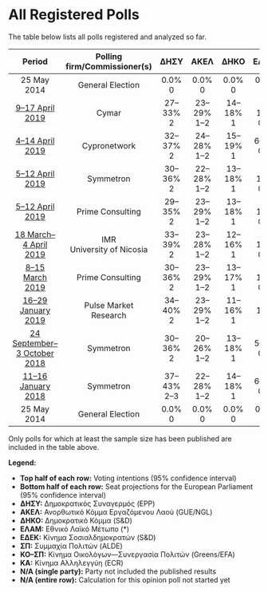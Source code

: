 # All Registered Polls

The table below lists all polls registered and analyzed so far.

| Period     | Polling firm/Commissioner(s) | ΔΗΣΥ | ΑΚΕΛ | ΔΗΚΟ | ΕΛΑΜ | ΕΔΕΚ | ΣΠ | ΚΟ–ΣΠ | ΚΑ |
|:----------:|:----------------------------:|:--:|:--:|:--:|:--:|:--:|:--:|:--:|:--:|
| 25 May 2014 | General Election | 0.0% <br> 0 | 0.0% <br> 0 | 0.0% <br> 0 | 0.0% <br> 0 | 0.0% <br> 0 | 0.0% <br> 0 | 0.0% <br> 0 | 0.0% <br> 0 |
| [9–17 April 2019](2019-04-17-Cymar.html) | Cymar | 27–33% <br> 2 | 23–29% <br> 1–2 | 14–18% <br> 1 | 7–11% <br> 0–1 | 6–9% <br> 0–1 | N/A <br> N/A | 3–5% <br> 0 | N/A <br> N/A |
| [4–14 April 2019](2019-04-14-Cypronetwork.html) | Cypronetwork | 32–37% <br> 2 | 24–28% <br> 1–2 | 15–19% <br> 1 | 6–8% <br> 0–1 | 6–8% <br> 0–1 | N/A <br> N/A | 5–7% <br> 0–1 | N/A <br> N/A |
| [5–12 April 2019](2019-04-12-Symmetron.html) | Symmetron | 30–36% <br> 2 | 22–28% <br> 1–2 | 13–18% <br> 1 | 7–11% <br> 0–1 | 6–9% <br> 0–1 | N/A <br> N/A | 4–7% <br> 0 | N/A <br> N/A |
| [5–12 April 2019](2019-04-12-PrimeConsulting.html) | Prime Consulting | 29–35% <br> 2 | 23–29% <br> 1–2 | 13–18% <br> 1 | 7–11% <br> 0–1 | 6–10% <br> 0–1 | N/A <br> N/A | 3–6% <br> 0 | N/A <br> N/A |
| [18 March–4 April 2019](2019-04-04-IMR.html) | IMR <br> University of Nicosia | 33–39% <br> 2 | 23–28% <br> 1–2 | 12–16% <br> 1 | 8–11% <br> 0–1 | 6–9% <br> 0–1 | N/A <br> N/A | 2–4% <br> 0 | N/A <br> N/A |
| [8–15 March 2019](2019-03-15-PrimeConsulting.html) | Prime Consulting | 30–36% <br> 2 | 23–29% <br> 1–2 | 13–17% <br> 1 | 6–10% <br> 0–1 | 6–10% <br> 0–1 | N/A <br> N/A | 3–5% <br> 0 | N/A <br> N/A |
| [16–29 January 2019](2019-01-29-PulseMarketResearch.html) | Pulse Market Research | 34–40% <br> 2 | 23–29% <br> 1–2 | 11–16% <br> 1 | 9–13% <br> 1 | 5–8% <br> 0–1 | N/A <br> N/A | 1–3% <br> 0 | N/A <br> N/A |
| [24 September–3 October 2018](2018-10-03-Symmetron.html) | Symmetron | 30–36% <br> 2 | 20–26% <br> 1–2 | 13–18% <br> 1 | 5–8% <br> 0–1 | 4–7% <br> 0–1 | 1–3% <br> 0 | 5–8% <br> 0–1 | 2–4% <br> 0 |
| [11–16 January 2018](2018-01-16-Symmetron.html) | Symmetron | 37–43% <br> 2–3 | 22–28% <br> 1–2 | 14–18% <br> 1 | 6–9% <br> 0–1 | 4–7% <br> 0 | 2–4% <br> 0 | 1–3% <br> 0 | 1–3% <br> 0 |
| 25 May 2014 | General Election | 0.0% <br> 0 | 0.0% <br> 0 | 0.0% <br> 0 | 0.0% <br> 0 | 0.0% <br> 0 | 0.0% <br> 0 | 0.0% <br> 0 | 0.0% <br> 0 |

Only polls for which at least the sample size has been published are included in the table above.

**Legend:**
+ **Top half of each row:** Voting intentions (95% confidence interval)
+ **Bottom half of each row:** Seat projections for the European Parliament (95% confidence interval)
+ **ΔΗΣΥ:** Δημοκρατικός Συναγερμός (EPP)
+ **ΑΚΕΛ:** Ανορθωτικό Κόμμα Εργαζόμενου Λαού (GUE/NGL)
+ **ΔΗΚΟ:** Δημοκρατικό Κόμμα (S&D)
+ **ΕΛΑΜ:** Εθνικό Λαϊκό Μέτωπο (*)
+ **ΕΔΕΚ:** Κίνημα Σοσιαλδημοκρατών (S&D)
+ **ΣΠ:** Συμμαχία Πολιτών (ALDE)
+ **ΚΟ–ΣΠ:** Κίνημα Οικολόγων—Συνεργασία Πολιτών (Greens/EFA)
+ **ΚΑ:** Κίνημα Αλληλεγγύη (ECR)
+ **N/A (single party):** Party not included the published results
+ **N/A (entire row):** Calculation for this opinion poll not started yet

